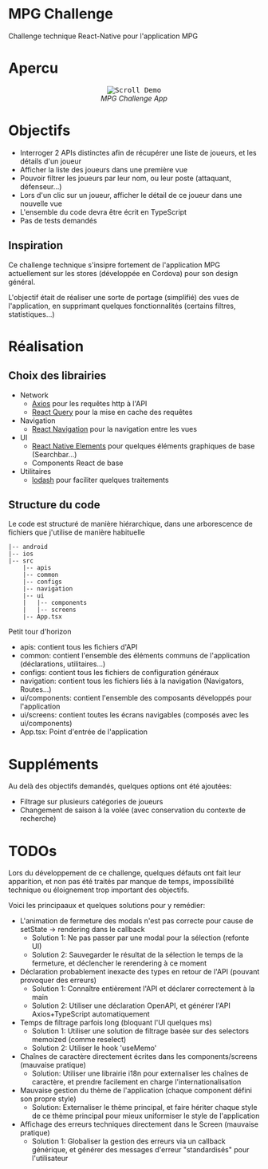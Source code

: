 # MPG Challenge

Challenge technique React-Native pour l'application MPG

# Apercu

<p align="center" >
  <kbd>
    <img src="docs/example-ios.gif" title="Scroll Demo" float="left">
  </kbd>
  <br>
  <em>MPG Challenge App</em>
</p>

# Objectifs

- Interroger 2 APIs distinctes afin de récupérer une liste de joueurs, et les détails d'un joueur
- Afficher la liste des joueurs dans une première vue
- Pouvoir filtrer les joueurs par leur nom, ou leur poste (attaquant, défenseur...)
- Lors d'un clic sur un joueur, afficher le détail de ce joueur dans une nouvelle vue
- L'ensemble du code devra être écrit en TypeScript
- Pas de tests demandés

## Inspiration

Ce challenge technique s'insipre fortement de l'application MPG actuellement sur les stores (développée en Cordova) pour son design général.

L'objectif était de réaliser une sorte de portage (simplifié) des vues de l'application, en supprimant quelques fonctionnalités (certains filtres, statistiques...)

# Réalisation

## Choix des librairies

- Network
  - [Axios]([https://github.com/axios/axios]) pour les requêtes http à l'API
  - [React Query]([https://link](https://github.com/tannerlinsley/react-query)) pour la mise en cache des requêtes
- Navigation
  - [React Navigation]([https://github.com/react-navigation]) pour la navigation entre les vues
- UI
  - [React Native Elements]([https://github.com/react-native-elements/react-native-elements]) pour quelques éléments graphiques de base (Searchbar...)
  - Components React de base
- Utilitaires
  - [lodash]([https://github.com/lodash/lodash]) pour faciliter quelques traitements

## Structure du code

Le code est structuré de manière hiérarchique, dans une arborescence de fichiers que j'utilise de manière habituelle
```
|-- android
|-- ios
|-- src
    |-- apis
    |-- common
    |-- configs
    |-- navigation
    |-- ui
    |   |-- components
    |   |-- screens
    |-- App.tsx
```

Petit tour d'horizon
- apis: contient tous les fichiers d'API
- common: contient l'ensemble des éléments communs de l'application (déclarations, utilitaires...)
- configs: contient tous les fichiers de configuration généraux
- navigation: contient tous les fichiers liés à la navigation (Navigators, Routes...)
- ui/components: contient l'ensemble des composants développés pour l'application
- ui/screens: contient toutes les écrans navigables (composés avec les ui/components)
- App.tsx: Point d'entrée de l'application

# Suppléments

Au delà des objectifs demandés, quelques options ont été ajoutées:
- Filtrage sur plusieurs catégories de joueurs
- Changement de saison à la volée (avec conservation du contexte de recherche)

# TODOs

Lors du développement de ce challenge, quelques défauts ont fait leur apparition, et non pas été traités par manque de temps, impossibilité technique ou éloignement trop important des objectifs.

Voici les principaaux et quelques solutions pour y remédier: 

- L'animation de fermeture des modals n'est pas correcte pour cause de setState -> rendering dans le callback
  - Solution 1: Ne pas passer par une modal pour la sélection (refonte UI)
  - Solution 2: Sauvegarder le résultat de la sélection le temps de la fermeture, et déclencher le rerendering à ce moment
- Déclaration probablement inexacte des types en retour de l'API (pouvant provoquer des erreurs)
  - Solution 1: Connaître entièrement l'API et déclarer correctement à la main
  - Solution 2: Utiliser une déclaration OpenAPI, et générer l'API Axios+TypeScript automatiquement
- Temps de filtrage parfois long (bloquant l'UI quelques ms)
  - Solution 1: Utiliser une solution de filtrage basée sur des selectors memoized (comme reselect)
  - Solution 2: Utiliser le hook 'useMemo'
- Chaînes de caractère directement écrites dans les components/screens (mauvaise pratique)
  - Solution: Utiliser une librairie i18n pour externaliser les chaînes de caractère, et prendre facilement en charge l'internationalisation
- Mauvaise gestion du thème de l'application (chaque component défini son propre style)
  - Solution: Externaliser le thème principal, et faire hériter chaque style de ce thème principal pour mieux uniformiser le style de l'application
- Affichage des erreurs techniques directement dans le Screen (mauvaise pratique)
  - Solution 1: Globaliser la gestion des erreurs via un callback générique, et générer des messages d'erreur "standardisés" pour l'utilisateur
  